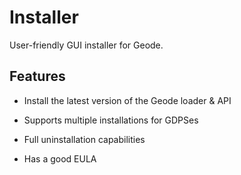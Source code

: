 # Installer

User-friendly GUI installer for Geode.

## Features

 * Install the latest version of the Geode loader & API
 
 * Supports multiple installations for GDPSes

 * Full uninstallation capabilities

 * Has a good EULA
